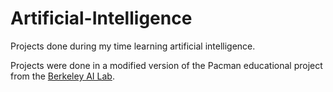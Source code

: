 # Artificial-Intelligence
Projects done during my time learning artificial intelligence.

Projects were done in a modified version of the Pacman educational project from the [Berkeley AI Lab](http://ai.berkeley.edu/project_overview.html).


